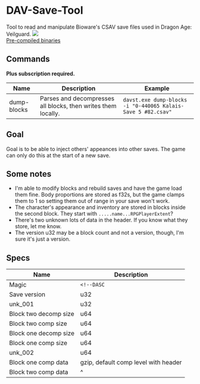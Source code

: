 # DAV-Save-Tool
Tool to read and manipulate Bioware's CSAV save files used in Dragon Age: Veilguard.
![](https://i.imgur.com/g1fyuB4.png)    
[Pre-compiled binaries](https://github.com/Sorrow446/DAV-Save-Tool/releases)

## Commands
**Plus subscription required.**    

|Name|Description|Example|
| --- | --- | --- |
|dump-blocks|Parses and decompresses all blocks, then writes them locally.|`davst.exe dump-blocks -i "0-440065 Kalais-Save 5 #82.csav"`

## Goal
Goal is to be able to inject others' appeances into other saves. The game can only do this at the start of a new save.

## Some notes
- I'm able to modify blocks and rebuild saves and have the game load them fine. Body proportions are stored as f32s, but the game clamps them to 1 so setting them out of range in your save won't work.
- The character's appearance and inventory are stored in blocks inside the second block. They start with `.....name...RPGPlayerExtent`?
- There's two unknown lots of data in the header. If you know what they store, let me know.
- The version u32 may be a block count and not a version, though, I'm sure it's just a version.


## Specs
|Name|Description|
| --- | --- |
|Magic|`<!--DASC`|
|Save version|u32|
|unk_001|u32|
|Block two decomp size|u64|
|Block two comp size|u64|
|Block one decomp size|u64|
|Block one comp size|u64|
|unk_002|u64|
|Block one comp data|gzip, default comp level with header|
|Block two comp data|^|
